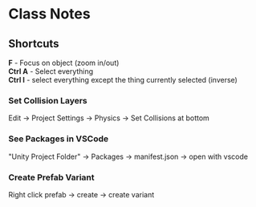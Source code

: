 # Class Notes

## Shortcuts

**F** - Focus on object (zoom in/out)  
**Ctrl A** - Select everything   
**Ctrl I** - select everything except the thing currently selected (inverse)   

### Set Collision Layers   
Edit -> Project Settings -> Physics -> Set Collisions at bottom

### See Packages in VSCode   
"Unity Project Folder" -> Packages -> manifest.json -> open with vscode

### Create Prefab Variant   
Right click prefab -> create -> create variant